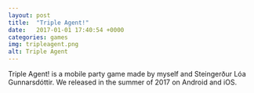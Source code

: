 ```yaml
---
layout: post
title:  "Triple Agent!"
date:   2017-01-01 17:40:54 +0000
categories: games
img: tripleagent.png
alt: Triple Agent
---
```


Triple Agent! is a mobile party game made by myself and Steingerður Lóa Gunnarsdóttir. We released in the summer of 2017 on Android and iOS.